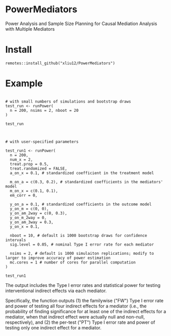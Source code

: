 # PowerMediators
Power Analysis and Sample Size Planning for Causal Mediation Analysis with Multiple Mediators


# Install
```{r}
remotes::install_github("xliu12/PowerMediators")
```

# Example

```{r}

# with small numbers of simulations and bootstrap draws
test_run <- runPower(
  n = 200, nsims = 2, nboot = 20
)

test_run



# with user-specified parameters

test_run1 <- runPower(
  n = 200, 
  num_x = 2,
  treat.prop = 0.5,
  treat.randomized = FALSE,
  a_on_x = 0.1, # standardized coefficient in the treatment model
  
  m_on_a = c(0.3, 0.2), # standardized coefficients in the mediators' model
  m_on_x = c(0.1, 0.1),
  em_corr = 0,
  
  y_on_a = 0.1, # standardized coefficients in the outcome model
  y_on_m = c(0, 0),
  y_on_am_2way = c(0, 0.3),
  y_on_m_2way = 0,
  y_on_am_3way = 0.3,
  y_on_x = 0.1,
  
  nboot = 10, # default is 1000 bootstrap draws for confidence intervals
  sig.level = 0.05, # nominal Type I error rate for each mediator
  
  nsims = 2, # default is 1000 simulaiton replications; modify to larger to improve accuracy of power estimation
  mc.cores = 1 # number of cores for parallel computation
)

test_run1

```

The output includes the Type I error rates and statistical power for testing interventional indirect effects via each mediator.  

Specifically, the function outputs (1) the familywise ("FW") Type I error rate and power of testing all four indirect effects for a mediator (i.e., the probability of  finding significance for at least one of the indirect effects for a mediator, when that indirect effect were actually null and non-null, respectively), and (2) the per-test ("PT") Type I error rate and power of testing only one indirect effect for a mediator.  


